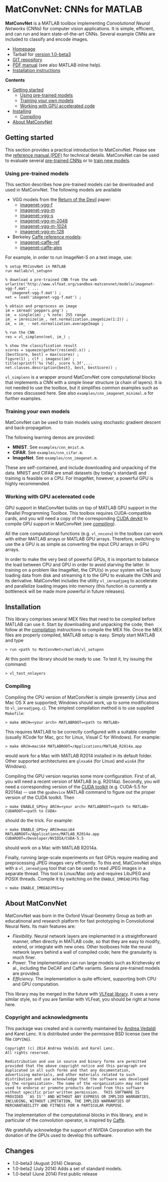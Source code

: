 # MatConvNet: CNNs for MATLAB

**MatConvNet** is a MATLAB toolbox implementing *Convolutional Neural
Networks* (CNNs) for computer vision applications. It is simple,
efficient, and can run and learn state-of-the-art CNNs. Several
example CNNs are included to classify and encode images.

- [Homepage](http://www.vlfeat.org/matconvnet)
- Tarball for [version 1.0-beta3](download/matconvnet-1.0-beta3.tar.gz)
- [GIT repository](http://www.github.com/vlfeat/matconvnet.git)
- [PDF manual](matconvnet-manual.pdf) (see also MATLAB inline help).
- [Installation instructions](#installing)

**Contents**

- [Getting started](#started)
  - [Using pre-trained models](#pretrained)
  - [Training your own models](#training)
  - [Working with GPU accelerated code](#gpu)
- [Installing](#installing)
  - [Compiling](#compiling)
- [About MatConvNet](#about)

## <a name='started'></a> Getting started

This section provides a practical introduction to MatConvNet. Please
see the [reference manual (PDF)](matconvnet-manual.pdf) for technical
details. MatConvNet can be used to evaluate several
[pre-trained CNNs](#pretrained) or to [train new models](#training).

### <a name='pretrained'></a> Using pre-trained models

This section describes how pre-trained models can be downloaded and
used in MatConvNet. The following models are available

- VGG models from the
  [Return of the Devil](http://www.robots.ox.ac.uk/~vgg/research/deep_eval) paper:
  - [imagenet-vgg-f](models/imagenet-vgg-f.mat)
  - [imagenet-vgg-m](models/imagenet-vgg-m.mat)
  - [imagenet-vgg-s](models/imagenet-vgg-s.mat)
  - [imagenet-vgg-m-2048](models/imagenet-vgg-m-2048.mat)
  - [imagenet-vgg-m-1024](models/imagenet-vgg-m-1024.mat)
  - [imagenet-vgg-m-128](models/imagenet-vgg-m-128.mat)
- Berkeley [Caffe reference models](http://caffe.berkeleyvision.org/getting_pretrained_models.html):
  - [imagenet-caffe-ref](models/imagenet-caffe-ref.mat)
  - [imagenet-caffe-alex](models/imagenet-caffe-alex.mat)

For example, in order to run ImageNet-S on a test image, use:

    % setup MtConvNet in MATLAB
    run matlab/vl_setupnn

    % download a pre-trained CNN from the web
    urlwrite('http://www.vlfeat.org/sandbox-matconvnet/models/imagenet-vgg-f.mat', ...
      'imagenet-vgg-f.mat') ;
    net = load('imagenet-vgg-f.mat') ;

    % obtain and preprocess an image
    im = imread('peppers.png') ;
    im_ = single(im) ; % note: 255 range
    im_ = imresize(im_, net.normalization.imageSize(1:2)) ;
    im_ = im_ - net.normalization.averageImage ;

    % run the CNN
    res = vl_simplenn(net, im_) ;

    % show the classification result
    scores = squeeze(gather(res(end).x)) ;
    [bestScore, best] = max(scores) ;
    figure(1) ; clf ; imagesc(im) ;
    title(sprintf('%s (%d), score %.3f',...
    net.classes.description{best}, best, bestScore)) ;

`vl_simplenn` is a wrapper around MatConvNet core computational blocks
that implements a CNN with a simple linear structure (a chain of
layers). It is not needed to use the toolbox, but it simplifies common
examples such as the ones discussed here. See also
`examples/cnn_imagenet_minimal.m` for further examples.

### <a name='training'></a> Training your own models

MatConvNet can be used to train models using stochastic gradient
descent and back-propagation.

The following learning demos are provided:

- **MNIST**. See `examples/cnn_mnist.m`.
- **CIFAR**. See `examples/cnn_cifar.m`.
- **ImageNet**. See `examples/cnn_imagenet.m`.

These are self-contained, and include downloading and unpacking of the
data. MNIST and CIFAR are small datasets (by today's standard) and
training is feasible on a CPU. For ImageNet, however, a powerful GPU
is highly recommended.

###  <a name='gpu'></a> Working with GPU acelereated code

GPU support in MatConvNet builds on top of MATLAB GPU support in the
Parallel Programming Toolbox. This toolbox requires CUDA-compatible
cards, and you will need a copy of the corresponding
[CUDA devkit](https://developer.nvidia.com/cuda-toolkit-archive) to
compile GPU support in MatConvNet (see [compiling](#compiling)).

All the core computational functions (e.g. `vl_nnconv`) in the toolbox
can work with either MATLAB arrays or MATLAB GPU arrays. Therefore,
switching to use the a GPU is as simple as converting the input CPU
arrays in GPU arrays.

In order to make the very best of powerful GPUs, it is important to
balance the load between CPU and GPU in order to avoid starving the
latter. In training on a problem like ImageNet, the CPU(s) in your
system will be busy loading data from disk and streaming it to the GPU
to evaluate the CNN and its derivative. MatConvNet includes the
utility `vl_imreadjpeg` to accelerate and parallelize loading images
into memory (this function is currently a bottleneck will be made more
powerful in future releases).

## <a name='installing'></a> Installation

This library comprises several MEX files that need to be compiled
before MATLAB can use it. Start by downloading and unpacking the code;
then follow at the [compilation](#compiling) instructions to compile
the MEX file. Once the MEX files are properly compiled, MATLAB setup
is easy. Simply start MATLAB and type

    > run <path to MatConvNet>/matlab/vl_setupnn

At this point the library should be ready to use. To test it, try
issuing the command:

    > vl_test_nnlayers

### <a name='compiling'></a> Compiling

Compiling the CPU version of MatConvNet is simple (presently Linux and
Mac OS X are supported; Windows should work, up to some modifications
to `vl_imreadjpeg.c`).  The simplest compilation method is to use
supplied `Makefile`:

    > make ARCH=<your arch> MATLABROOT=<path to MATLAB>

This requires MATLAB to be correctly configured with a suitable
compiler (usually XCode for Mac, gcc for Linux, Visual C for Windows).
For example:

    > make ARCH=maci64 MATLABROOT=/Applications/MATLAB_R2014a.app

would work for a Mac with MATLAB R2014 installed in its default
folder. Other supported architectures are `glnxa64` (for Linux) and
`win64` (for Windows).

Compiling the GPU version requries some more configuration. First of
all, you will need a recent version of MATLAB (e.g. R2014a). Secondly,
you will need a corresponding version of the
[CUDA toolkit](https://developer.nvidia.com/cuda-toolkit-archive)
(e.g. CUDA-5.5 for R2014a) -- use the `gpuDevice` MATLAB command to
figure out the proper version of the CUDA toolkit. Then

    > make ENABLE_GPU=y ARCH=<your arch> MATLABROOT=<path to MATLAB> CUDAROOT=<path to CUDA>

should do the trick. For example:

    > make ENABLE_GPU=y ARCH=maci64 MATLABROOT=/Applications/MATLAB_R2014a.app CUDAROOT=/Developer/NVIDIA/CUDA-5.5

should work on a Mac with MATLAB R2014a.

Finally, running large-scale experiments on fast GPUs require reading
and preprocessing JPEG images very efficiently. To this end,
MatConvNet ships with a `vl_imreadjpeg` tool that can be used to read
JPEG images in a separate thread. This tool is Linux/Mac only and
requires LibJPEG and POSIX threads. Compile it by switching on the
`ENABLE_IMREADJPEG` flag:

    > make ENABLE_IMREADJPEG=y

## <a name='about'></a> About MatConvNet

MatConvNet was born in the Oxford Visual Geometry Group as both an
educatinonal and research platform for fast prototyping in
Convolutional Neural Nets. Its main features are:

- *Flexibility.* Neural network layers are implemented in a
  straightforward manner, often directly in MATLAB code, so that they
  are easy to modify, extend, or integrate with new ones. Other
  toolboxes hide the neural network layers behind a wall of compiled
  code; here the granularity is much finer.
- *Power.* The implementation can run large models such as Krizhevsky
  et al., including the DeCAF and Caffe variants. Several pre-trained
  models are provided.
- *Efficiency.* The implementation is quite efficient, supporting both
  CPU and GPU computation.

This library may be merged in the future with
[VLFeat library](http://www.vlfeat.org/). It uses a very similar
style, so if you are familiar with VLFeat, you should be right at home
here.

### Copyright and acknowledgments

This package was created and is currently maintained by
[Andrea Vedaldi](http://www.robots.ox.ac.uk/~vedaldi) and Karel
Lenc. It is distributed under the permissive BSD license (see the file
`COPYING`).

    Copyright (c) 2014 Andrea Vedaldi and Karel Lenc.
    All rights reserved.

    Redistribution and use in source and binary forms are permitted
    provided that the above copyright notice and this paragraph are
    duplicated in all such forms and that any documentation,
    advertising materials, and other materials related to such
    distribution and use acknowledge that the software was developed
    by the <organization>. The name of the <organization> may not be
    used to endorse or promote products derived from this software
    without specific prior written permission.  THIS SOFTWARE IS
    PROVIDED ``AS IS'' AND WITHOUT ANY EXPRESS OR IMPLIED WARRANTIES,
    INCLUDING, WITHOUT LIMITATION, THE IMPLIED WARRANTIES OF
    MERCHANTABILITY AND FITNESS FOR A PARTICULAR PURPOSE.

The implementation of the computational blocks in this library, and in
particular of the convolution operator, is inspired by
[Caffe](http://caffe.berkeleyvision.org).

We gratefully acknowledge the support of NVIDIA Corporation with the
donation of the GPUs used to develop this software.

## Changes

- 1.0-beta3 (August 2014) Cleanup.
- 1.0-beta2 (July 2014) Adds a set of standard models.
- 1.0-beta1 (June 2014) First public release
